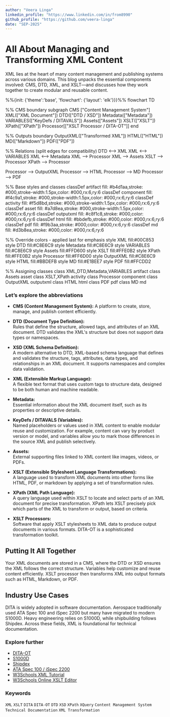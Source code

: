 ```yaml
---
author: "Veera Linga"
linkedin_profile: "https://www.linkedin.com/in/from8990"
github_profile: "https://github.com/veera-linga"
date: "SEP-2025"
---
```


# All About Managing and Transforming XML Content

XML lies at the heart of many content management and publishing systems across various domains. This blog unpacks the essential components involved: CMS, DTD, XML, and XSLT—and discusses how they work together to create modular and reusable content.

<div class="mermaid">
%%{init: {'theme':'base', 'flowchart': {'layout': 'elk'}}}%%
flowchart TD

  %% CMS boundary
  subgraph CMS ["Content Management System"]
    XML(["XML Document"])
    DTD(["DTD / XSD"])
    Metadata(["Metadata"])
    VARIABLES(["KeyDefs / DITAVALS"])
    Assets(["Assets"])
    XSLT(["XSLT"])
    XPath(["XPath"])
    Processor[["XSLT Processor / DITA-OT"]]
  end

  %% Outputs boundary
  OutputXML(["Transformed XML"])
  HTML(["HTML"])
  MD(["Markdown"])
  PDF(["PDF"])

  %% Relations (split edges for compatibility)
  DTD <--> XML
  XML <--> VARIABLES
  XML <--> Metadata
  XML --> Processor
  XML --> Assets
  XSLT --> Processor
  XPath --> Processor

  Processor --> OutputXML
  Processor --> HTML
  Processor --> MD
  Processor --> PDF

  %% Base styles and classes
  classDef artifact fill: #b4d1aa,stroke: #000,stroke-width:1.5px,color: #000,rx:6,ry:6
  classDef component fill: #f4c9a1,stroke: #000,stroke-width:1.5px,color: #000,rx:6,ry:6
  classDef activity fill: #f5d8bd,stroke: #000,stroke-width:1.5px,color: #000,rx:6,ry:6
  classDef asset fill: #a7d8ea,stroke: #000,stroke-width:1.5px,color: #000,rx:6,ry:6
  classDef outputxml fill: #c8f1c8,stroke: #000,color: #000,rx:6,ry:6
  classDef html fill: #bbdefb,stroke: #000,color: #000,rx:6,ry:6
  classDef pdf fill: #f9b3aa,stroke: #000,color: #000,rx:6,ry:6
  classDef md fill: #d3b8ea,stroke: #000,color: #000,rx:6,ry:6

  %% Override colors - applied last for emphasis
  style XML fill:#00C853
  style DTD fill:#C8E6C9
  style Metadata fill:#C8E6C9
  style VARIABLES fill:#C8E6C9
  style Assets fill:#FFD600
  style XSLT fill:#FFE0B2
  style XPath fill:#FFE0B2
  style Processor fill:#FF6D00
  style OutputXML fill:#C8E6C9
  style HTML fill:#BBDEFB
  style MD fill:#E1BEE7
  style PDF fill:#FFCDD2

  %% Assigning classes
  class XML,DTD,Metadata,VARIABLES artifact
  class Assets asset
  class XSLT,XPath activity
  class Processor component
  class OutputXML outputxml
  class HTML html
  class PDF pdf
  class MD md
</div>

### Let’s explore the abbreviations

- **CMS (Content Management System):** A platform to create, store, manage, and publish content efficiently.

- **DTD (Document Type Definition):**  
  Rules that define the structure, allowed tags, and attributes of an XML document. DTD validates the XML's structure but does not support data types or namespaces.

- **XSD (XML Schema Definition):**  
  A modern alternative to DTD, XML-based schema language that defines and validates the structure, tags, attributes, data types, and relationships in an XML document. It supports namespaces and complex data validation.

- **XML (Extensible Markup Language):**  
  A flexible text format that uses custom tags to structure data, designed to be both human and machine readable.

- **Metadata:**  
  Essential information about the XML document itself, such as its properties or descriptive details.

- **KeyDefs / DITAVALS (Variables):**  
  Named placeholders or values used in XML content to enable modular reuse and customization. For example, content can vary by product version or model, and variables allow you to mark those differences in the source XML and publish selectively.

- **Assets:**  
  External supporting files linked to XML content like images, videos, or PDFs.

- **XSLT (Extensible Stylesheet Language Transformations):**  
  A language used to transform XML documents into other forms like HTML, PDF, or markdown by applying a set of transformation rules.

- **XPath (XML Path Language):**  
  A query language used within XSLT to locate and select parts of an XML document for precise transformation. XPath lets XSLT precisely pick which parts of the XML to transform or output, based on criteria.

- **XSLT Processors:**  
  Software that apply XSLT stylesheets to XML data to produce output documents in various formats. DITA-OT is a sophisticated transformation toolkit.

## Putting It All Together

Your XML documents are stored in a CMS, where the DTD or XSD ensures the XML follows the correct structure. Variables help customize and reuse content efficiently. XSLT processor then transforms XML into output formats such as HTML, Markdown, or PDF.

## Industry Use Cases

DITA is widely adopted in software documentation. Aerospace traditionally used ATA Spec 100 and iSpec 2200 but many have migrated to modern S1000D. Heavy engineering relies on S1000D, while shipbuilding follows Shipdex. Across these fields, XML is foundational for technical documentation.

### Explore further

- [DITA-OT](https://www.dita-ot.org/dev/)  
- [S1000D](https://s1000d.org/)  
- [Shipdex](https://ww2.shipdex.org/)  
- [ATA Spec 100 / iSpec 2200](https://ataebiz.org/standards/)  
- [W3Schools XML Tutorial](https://www.w3schools.com/xml/default.asp)  
- [W3Schools Online XSLT Editor](https://www.w3schools.com/xml/tryxslt.asp?xmlfile=cdcatalog&xsltfile=cdcatalog)  

### Keywords

`XML` `XSLT` `DITA` `DITA-OT` `DTD` `XSD` `XPath` `XQuery` `Content Management System` `Technical Documentation` `XML Transformation`
